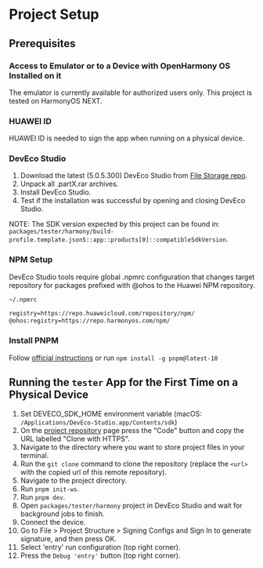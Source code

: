 # Project Setup

## Prerequisites

### Access to Emulator or to a Device with OpenHarmony OS Installed on it

The emulator is currently available for authorized users only. This project is tested on HarmonyOS NEXT.

### HUAWEI ID

HUAWEI ID is needed to sign the app when running on a physical device.

### DevEco Studio

1. Download the latest (5.0.5.300) DevEco Studio from [File Storage repo](https://gl.swmansion.com/rnoh/file-storage).
1. Unpack all .partX.rar archives.
1. Install DevEco Studio.
1. Test if the installation was successful by opening and closing DevEco Studio.

NOTE: The SDK version expected by this project can be found in: `packages/tester/harmony/build-profile.template.json5::app::products[0]::compatibleSdkVersion`.

### NPM Setup

DevEco Studio tools require global .npmrc configuration that changes target repository for packages prefixed with @ohos to the Huawei NPM repository.

`~/.npmrc`

```txt
registry=https://repo.huaweicloud.com/repository/npm/
@ohos:registry=https://repo.harmonyos.com/npm/
```

### Install PNPM

Follow [official instructions](https://pnpm.io/installation) or run `npm install -g pnpm@latest-10`

## Running the `tester` App for the First Time on a Physical Device

1. Set DEVECO_SDK_HOME environment variable (macOS: `/Applications/DevEco-Studio.app/Contents/sdk`)
1. On the [project repository](https://gl.swmansion.com/rnoh/react-native-harmony) page press the "Code" button and copy the URL labelled "Clone with HTTPS".
1. Navigate to the directory where you want to store project files in your terminal.
1. Run the `git clone` command to clone the repository (replace the `<url>` with the copied url of this remote repository).
1. Navigate to the project directory.
1. Run `pnpm init-ws`.
1. Run `pnpm dev`.
1. Open `packages/tester/harmony` project in DevEco Studio and wait for background jobs to finish.
1. Connect the device.
1. Go to File > Project Structure > Signing Configs and Sign In to generate signature, and then press OK.
1. Select 'entry' run configuration (top right corner).
1. Press the `Debug 'entry'` button (top right corner).
